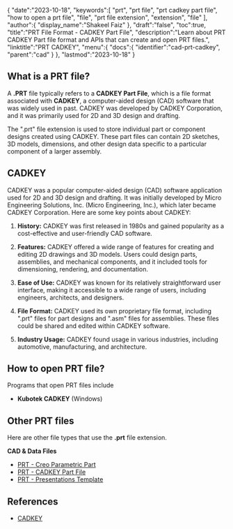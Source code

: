 {
   "date":"2023-10-18",
   "keywords":[
      "prt",
      "prt file",
      "prt cadkey part file",
      "how to open a prt file",
      "file",
      "prt file extension",
      "extension",
      "file"
   ],
   "author":{
      "display_name":"Shakeel Faiz"
   },
   "draft":"false",
   "toc":true,
   "title":"PRT File Format - CADKEY Part File",
   "description":"Learn about PRT CADKEY Part file format and APIs that can create and open PRT files.",
   "linktitle":"PRT CADKEY",
   "menu":{
      "docs":{
         "identifier":"cad-prt-cadkey",
         "parent":"cad"
      }
   },
   "lastmod":"2023-10-18"
}

## What is a PRT file?

A **.PRT** file typically refers to a **CADKEY Part File**, which is a file format associated with **CADKEY**, a computer-aided design (CAD) software that was widely used in past. CADKEY was developed by CADKEY Corporation, and it was primarily used for 2D and 3D design and drafting.

The ".prt" file extension is used to store individual part or component designs created using CADKEY. These part files can contain 2D sketches, 3D models, dimensions, and other design data specific to a particular component of a larger assembly.

## CADKEY

CADKEY was a popular computer-aided design (CAD) software application used for 2D and 3D design and drafting. It was initially developed by Micro Engineering Solutions, Inc. (Micro Engineering, Inc.), which later became CADKEY Corporation. Here are some key points about CADKEY:

1.  **History:** CADKEY was first released in 1980s and gained popularity as a cost-effective and user-friendly CAD software.
    
2.  **Features:** CADKEY offered a wide range of features for creating and editing 2D drawings and 3D models. Users could design parts, assemblies, and mechanical components, and it included tools for dimensioning, rendering, and documentation.
    
3.  **Ease of Use:** CADKEY was known for its relatively straightforward user interface, making it accessible to a wide range of users, including engineers, architects, and designers.
    
4.  **File Format:** CADKEY used its own proprietary file format, including ".prt" files for part designs and ".asm" files for assemblies. These files could be shared and edited within CADKEY software.
    
5.  **Industry Usage:** CADKEY found usage in various industries, including automotive, manufacturing, and architecture.
    
## How to open PRT file?

Programs that open PRT files include

- **Kubotek CADKEY** (Windows)

## Other PRT files

Here are other file types that use the **.prt** file extension.

**CAD & Data Files**
- [PRT - Creo Parametric Part](/cad/prt-creo/)
- [PRT - CADKEY Part File](/cad/prt-cadkey/)
- [PRT - Presentations Template](/misc/prt-template/)

## References
* [CADKEY](https://en.wikipedia.org/wiki/CADKEY)
